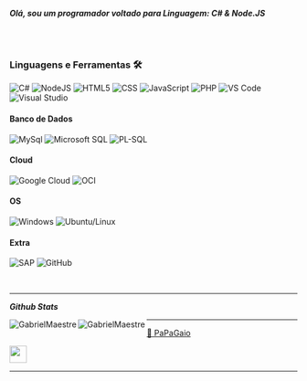 ***Olá, sou um programador voltado para Linguagem: C# & Node.JS***

<br><br>

### Linguagens e Ferramentas 🛠 

![C#](https://img.shields.io/badge/C%23-239120?style=flat-square&logo=c-sharp&logoColor=ffffff)
![NodeJS](https://img.shields.io/badge/-Nodejs-339933?style=flat-square&logo=Node.js&logoColor=ffffff)
![HTML5](https://img.shields.io/badge/-HTML5-%23E44D27?style=flat-square&logo=html5&logoColor=ffffff)
![CSS](https://img.shields.io/badge/-CSS3-%231572B6?style=flat-square&logo=css3)
![JavaScript](https://img.shields.io/badge/-JavaScript-%23F7DF1C?style=flat-square&logo=javascript&logoColor=000000&labelColor=%23F7DF1C&color=%23FFCE5A)
![PHP](https://img.shields.io/badge/-PHP-%23000D27?style=flat-square&logo=php&logoColor=ffffff)
![VS Code](http://img.shields.io/badge/-VS%20Code-007ACC?style=flat-square&logo=visual-studio-code&logoColor=ffffff)
![Visual Studio](http://img.shields.io/badge/-Visual%20Studio-892CA0?style=flat-square&logo=visual-studio-code&logoColor=ffffff)

#### Banco de Dados

![MySql](https://img.shields.io/badge/MySQL-326DE6?style=for-the-badge&logo=mysql&logoColor=white)
![Microsoft SQL](https://img.shields.io/badge/-Sql%20Server-CC2927?style=flat-square&logo=microsoft-sql-server&logoColor=ffffff)
![PL-SQL](https://img.shields.io/badge/PLSQL-CA2136?style=for-the-badge&logo=oracle&logoColor=white)

#### Cloud

![Google Cloud](https://img.shields.io/badge/Google_Cloud-4285F4?style=for-the-badge&logo=google-cloud&logoColor=white)
![OCI](https://img.shields.io/badge/Oracle_Cloud-C74634?style=for-the-badge&logo=google-cloud&logoColor=white)

#### OS

![Windows](http://img.shields.io/badge/-Windows-0078D6?style=flat-square&logo=windows&logoColor=ffffff)
![Ubuntu/Linux](https://img.shields.io/badge/Ubuntu-E34F26?style=for-the-badge&logo=ubuntu&logoColor=white)

#### Extra

![SAP](https://img.shields.io/badge/SAP-0FAAFF?style=for-the-badge&logo=sap&logoColor=white)
![GitHub](https://img.shields.io/badge/-GitHub-181717?style=flat-square&logo=github)


<br/>

---


***Github Stats***
<p><img align="left" src="https://github-readme-stats.vercel.app/api?username=GabrielMaestre&show_icons=true&theme=radical" alt="GabrielMaestre" /></p>
<p><img align="left" src="https://github-readme-stats.vercel.app/api/top-langs/?username=GabrielMaestre&layout=compact&theme=radical" alt="GabrielMaestre" /></p>


<hr>

[🦜 PaPaGaio](https://cultofthepartyparrot.com)

<div>
	<img src="https://cultofthepartyparrot.com/parrots/hd/laptop_parrot.gif" width="30" height="30"/>
</div>

-----
